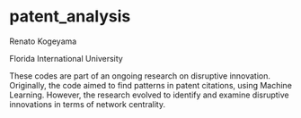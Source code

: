 # patent_analysis
Renato Kogeyama

Florida International University

These codes are part of an ongoing research on disruptive innovation. Originally, the code aimed to find patterns in patent citations, using Machine Learning. However, the research evolved to identify and examine disruptive innovations in terms of network centrality.
